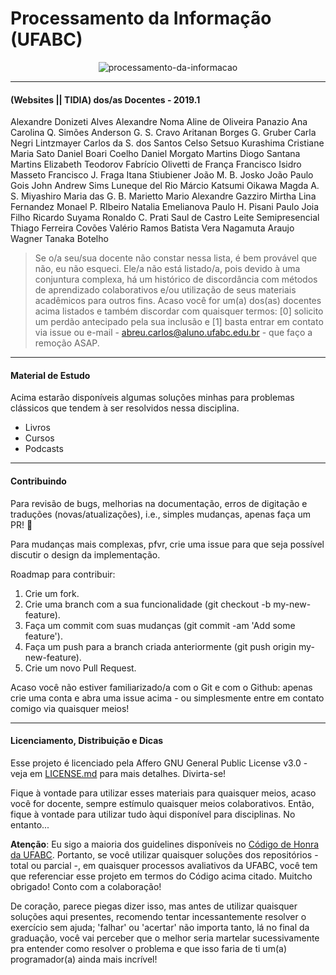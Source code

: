 # Processamento da Informação (UFABC)

<p align="center"

![processamento-da-informacao](https://abstrusegoose.com/strips/ars_longa_vita_brevis.png)
>
</p>

---

#### (Websites || TIDIA) dos/as Docentes - 2019.1

Alexandre Donizeti Alves 
Alexandre Noma 
Aline de Oliveira Panazio 
Ana Carolina Q. Simões 
Anderson G. S. Cravo 
Aritanan Borges G. Gruber 
Carla Negri Lintzmayer 
Carlos da S. dos Santos
Celso Setsuo Kurashima
Cristiane Maria Sato 
Daniel Boari Coelho 
Daniel Morgato Martins 
Diogo Santana Martins 
Elizabeth Teodorov 
Fabrício Olivetti de França 
Francisco Isidro Masseto 
Francisco J. Fraga
Itana Stiubiener 
João M. B. Josko
João Paulo Gois
John Andrew Sims 
Luneque del Rio
Márcio Katsumi Oikawa 
Magda A. S. Miyashiro 
Maria das G. B. Marietto
Mario Alexandre Gazziro
Mirtha Lina Fernandez
Monael P. RIbeiro
Natalia Emelianova 
Paulo H. Pisani 
Paulo Joia Filho 
Ricardo Suyama 
Ronaldo C. Prati 
Saul de Castro Leite 
Semipresencial
Thiago Ferreira Covões
Valério Ramos Batista
Vera Nagamuta Araujo 
Wagner Tanaka Botelho 

> Se o/a seu/sua docente não constar nessa lista, é bem provável que não, eu não esqueci. Ele/a não está listado/a, pois devido à uma conjuntura complexa, há um histórico de discordância com métodos de aprendizado colaborativos e/ou utilização de seus materiais acadêmicos para outros fins. Acaso você for um(a) dos(as) docentes acima listados e também discordar com quaisquer termos: [0] solicito um perdão antecipado pela sua inclusão e [1] basta entrar em contato via issue ou e-mail - abreu.carlos@aluno.ufabc.edu.br - que faço a remoção ASAP. 

---

#### Material de Estudo

Acima estarão disponíveis algumas soluções minhas para problemas clássicos que tendem à ser resolvidos nessa disciplina. </br> 

- Livros
- Cursos
- Podcasts


---

#### Contribuindo

Para revisão de bugs, melhorias na documentação, erros de digitação e traduções (novas/atualizações), i.e., simples mudanças, apenas faça um PR! :tada: </br>

Para mudanças mais complexas, pfvr, crie uma issue para que seja possível discutir o design da implementação. <br/>

Roadmap para contribuir: </br>

1. Crie um fork.
2. Crie uma branch com a sua funcionalidade (git checkout -b my-new-feature).
3. Faça um commit com suas mudanças (git commit -am 'Add some feature').
4. Faça um push para a branch criada anteriormente (git push origin my-new-feature).
5. Crie um novo Pull Request.

Acaso você não estiver familiarizado/a com o Git e com o Github: apenas crie uma conta e abra uma issue acima - ou simplesmente entre em contato comigo via quaisquer meios! 

---

#### Licenciamento, Distribuição e Dicas

Esse projeto é licenciado pela Affero GNU General Public License v3.0 - veja em [LICENSE.md](https://github.com/el-cardu/salve-se-em-pi/blob/master/LICENSE) para mais detalhes. Divirta-se! </br>

Fique à vontade para utilizar esses materiais para quaisquer meios, acaso você for docente, sempre estímulo quaisquer meios colaborativos. Então, fique à vontade para utilizar tudo àqui disponível para disciplinas. No entanto... <br/>

**Atenção**: Eu sigo a maioria dos guidelines disponíveis no [Código de Honra da UFABC](http://professor.ufabc.edu.br/~e.francesquini/codigodehonra/). Portanto, se você utilizar quaisquer soluções dos repositórios - total ou parcial -, em quaisquer processos avaliativos da UFABC, você tem que referenciar esse projeto em termos do Código acima citado. Muitcho obrigado! Conto com a colaboração! </br>

De coração, parece piegas dizer isso, mas antes de utilizar quaisquer soluções aqui presentes, recomendo tentar incessantemente resolver o exercício sem ajuda; 'falhar' ou 'acertar' não importa tanto, lá no final da graduação, você vai perceber que o melhor seria martelar sucessivamente pra entender como resolver o problema e que isso faria de ti um(a) programador(a) ainda mais incrível!
